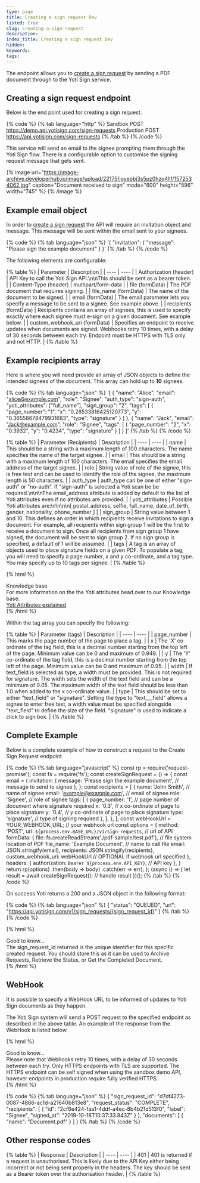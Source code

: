 ```yaml
---
type: page
title: Creating a sign request Dev
listed: true
slug: creating-a-sign-request
description: 
index_title: Creating a sign request Dev
hidden: 
keywords: 
tags: 
---
```


The endpoint allows you to [create a sign request](https://yoti.com/api-reference/#yoti-sign-creating-a-sign-request) by sending a PDF document through to the Yoti Sign service.

## Creating a sign request endpoint

Below is the end point used for creating a sign request.

{% code %}
{% tab language="http" %}
Sandbox POST https://demo.api.yotisign.com/sign-requests 
Production POST https://api.yotisign.com/sign-requests
{% /tab %}
{% /code %}

This service will send an email to the signee prompting them through the Yoti Sign flow. There is a configurable option to customise the signing request message that gets sent.

{% image url="https://image-archive.developerhub.io/image/upload/22175/joyepbj3s5pz0hzq4llf/1572534062.jpg" caption="Document received to sign" mode="600" height="596" width="745" %}
{% /image %}

## Example email object

In order to [create a sign request](https://yoti.com/api-reference/#yoti-sign-creating-a-sign-request) the API will require an invitation object and message. This message will be sent within the email sent to your signees.

{% code %}
{% tab language="json" %}
'{
  "invitation": {
    "message": "Please sign the example document"
  }
}'
{% /tab %}
{% /code %}

The following elements are configurable:

{% table %}
| Parameter | Description | 
| ---- | ---- | 
| Authorization (header) | API Key to call the Yoti Sign API.\n\nThis should be sent as a bearer token. | 
| Content-Type (header) | multipart/form-data | 
| file (formData) | The PDF document that requires signing. | 
| file_name (formData) | The name of the document to be signed. | 
| email (formData) | The email parameter lets you specify a message to be sent to a signee. See example above. | 
| recipients (formData) | Recipients contains an array of signees, this is used to specify exactly where each signee must e-sign on a given document. See example below. | 
| custom_webhook_uri (formData) | Specifies an endpoint to receive updates when documents are signed. Webhooks retry 10 times, with a delay of 30 seconds between each try. Endpoint must be HTTPS with TLS only and not HTTP. | 
{% /table %}

## Example recipients array

Here is where you will need provide an array of JSON objects to define the intended signees of the document. This array can hold up to **10** signees.

{% code %}
{% tab language="json" %}
'[
  {
    "name": "Alice",
    "email": "alice@example.com",
    "role": "Signee",
    "auth_type": "sign-auth",
    "yoti_attributes": ["full_name"],
	"sign_group": "2",
    "tags": [
      {
        "page_number": "1",
        "x": "0.28533816425120773",
        "y": "0.36558678479931683",
        "type": "signature"
      }
    ]
  },
  {
    "name": "Jack",
    "email": "Jack@example.com",
    "role": "Signee",
    "tags": [
      {
        "page_number": "2",
        "x": "0.3932",
        "y": "0.4234",
        "type": "signature"
      }
    ]
  }
]'
{% /tab %}
{% /code %}

{% table %}
| Parameter (Recipients) | Description | 
| ---- | ---- | 
| name | This should be a string with a maximum length of 100 characters. The name specifies the name of the target signee. | 
| email | This should be a string with a maximum length of 100 characters. The email specifies the email address of the target signee. | 
| role | String value of role of the signee, this is free text and can be used to identify the role of the signee, the maximum length is 50 characters. | 
| auth_type | auth_type can be one of either "sign-auth" or "no-auth". If "sign-auth" is selected a Yoti scan be be required.\n\n\nThe email_address attribute is added by default to the list of Yoti attributes even if no attributes are provided. | 
| yoti_attributes | Possible Yoti attributes are:\n\n\n\n[ postal_address, selfie, full_name, date_of_birth, gender, nationality, phone_number ] | 
| sign_group | String value between 1 and 10. This defines an order in which recipients receive invitations to sign a document. For example, all recipients within sign group 1 will be the first to receive a document to sign. Once all recipients from sign group 1 have signed, the document will be sent to sign group 2. If no sign group is specified, a default of 1 will be assumed. | 
| tags | A tag is an array of objects used to place signature fields on a given PDF. To populate a tag, you will need to specify a page number, x and y co-ordinate, and a tag type. You may specify up to 10 tags per signee. | 
{% /table %}

{% html %}
<div class="alert-know">
    <div class="alert-title" id="know">
        Knowledge base
    </div>
    <div class="alert-text">
For more information on the the Yoti attributes head over to our Knowledge base.
    </div>
    <div class="alert-links"> 
       <a href="https://developers.yoti.com/yoti/knowledge-base-hub#yoti-attributes-explained">Yoti Attributes explained</a>
    </div>
</div>
{% /html %}

Within the tag array you can specify the following:

{% table %}
| Parameter (tags) | Description | 
| ---- | ---- | 
| page_number | This marks the page number of the page to place a tag. | 
| x | The 'X' co ordinate of the tag field, this is a decimal number starting from the top left of the page. Minimum value can be 0 and maximum of 0.949. | 
| y | The 'Y' co-ordinate of the tag field, this is a decimal number starting from the top left of the page. Minimum value can be 0 and maximum of 0.95. | 
| width | If text_field is selected as type, a width must be provided. This is not required for signature. The width sets the width of the text field and can be a minimum of 0.05. The maximum width of the text field should be less than 1.0 when added to the x co-ordinate value. | 
| type | This should be set to either "text_field" or "signature". Setting the type to "text___field" allows a signee to enter free text, a width value must be specified alongside "text_field" to define the size of the field. "signature" is used to indicate a click to sign box. | 
{% /table %}

## Complete Example

Below is a complete example of how to construct a request to the Create Sign Request endpoint.

{% code %}
{% tab language="javascript" %}
const rp = require('request-promise');
const fs = require('fs');
const createSignRequest = () => {
    const email = {
        invitation: {
            message: 'Please sign the example document', // message to send to signee
        },
    };
    const recipients = [
        {
            name: 'John Smith', // name of signee
            email: 'example@example.com', // email of signee
            role: 'Signee', // role of signee
            tags: [
                {
                    page_number: '1', // page number of document where signature required
                    x: '0.3', // x co-ordinate of page to place signature
                    y: '0.4', // y co-ordinate of page to place signature
                    type: 'signature', // type of signing required
                },
            ],
        },
    ];
	const webHookUrl = YOUR_WEBHOOK_URL; // your webhook url
    const options = {
        method: 'POST',
        uri: `${process.env.BASE_URL}/v1/sign-requests`, // url of API
        formData: {
            file: fs.createReadStream('./pdf-sample/test.pdf'), // file system location of PDF
            file_name: 'Example Document', // name to call file
            email: JSON.stringify(email),
            recipients: JSON.stringify(recipients),
			custom_webhook_uri: webHookUrl // OPTIONAL if webhook url specified
        },
        headers: {
            authorization:
                `Bearer ${process.env.API_KEY}`, // API key
        },
    }
    return rp(options)
        .then(body => body)
        .catch(err => err);
};
(async () => {
    let result = await createSignRequest();
    // handle result
})();
{% /tab %}
{% /code %}

On success Yoti returns a 200 and a JSON object in the following format:

{% code %}
{% tab language="json" %}
{
  "status": "QUEUED",
  "url": "https://api.yotisign.com/v1/sign_requests/{sign_request_id}"
}
{% /tab %}
{% /code %}

{% html %}
<div class="alert-GTK">
    <div class="alert-title" id="GTK">
        Good to know... 
    </div>
    <div class="alert-text">
        The sign_request_id returned is the unique identifier for this specific created request. You should store this as it can 
be used to Archive Requests, Retrieve the Status, or Get the Completed Document.
   </div>
</div>
{% /html %}

## WebHook

It is possible to specify a WebHook URL to be informed of updates to Yoti Sign documents as they happen.

The Yoti Sign system will send a POST request to the specified endpoint as described in the above table. An example of the response from the WebHook is listed below.

{% html %}
<div class="alert-GTK">
    <div class="alert-title" id="GTK">
        Good to know... 
    </div>
    <div class="alert-text">
        Please note that Webhooks retry 10 times, with a delay of 30 seconds between each try. Only HTTPS endpoints with TLS are supported. The HTTPS endpoint can be self signed when using the sandbox demo API, however endpoints in production require fully verified HTTPS.
    </div>
</div>
{% /html %}

{% code %}
{% tab language="json" %}
{
  "sign_request_id": "d7df4273-0087-4866-ac1d-a21640b813e8",
  "request_status": "COMPLETE",
  "recipients": [
    {
      "id": "2cf6e424-faa1-4ddf-a4ec-8b4b21d513f0",
      "label": "Signee",
      "signed_at": "2019-10-18T10:37:33.843Z"
    }
  ],
  "documents": [
    {
      "name": "Document.pdf"
    }
  ]
}
{% /tab %}
{% /code %}

## Other response codes

{% table %}
| Response | Description | 
| ---- | ---- | 
| 401 | 401 is returned if a request is unauthorised. This is likely due to the API Key either being incorrect or not being sent properly in the headers. The key should be sent as a Bearer token over the authorisation header. | 
{% /table %}